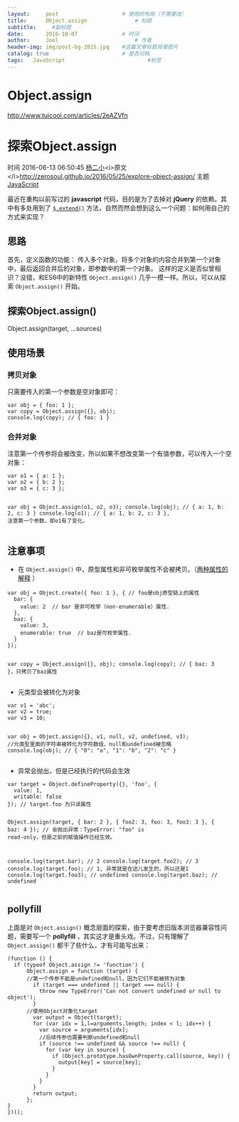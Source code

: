 ```yaml
---
layout:     post   				    # 使用的布局（不需要改）
title:      Object.assign 				# 标题 
subtitle:     #副标题
date:       2016-10-07 				# 时间
author:     Joel 						# 作者
header-img: img/post-bg-2015.jpg 	#这篇文章标题背景图片
catalog: true 						# 是否归档
tags:	JavaScript							#标签
---
```

<h1><a id="Objectassign_1"></a>Object.assign</h1>
<p><a href="http://www.tuicool.com/articles/2eAZVfn">http://www.tuicool.com/articles/2eAZVfn</a></p>
<h1><a id="Objectassign_5"></a>探索Object.assign</h1>
<p>时间 2016-06-13 06:50:45 <a href="http://www.tuicool.com/sites/qyiUZ3N">杨二小</a>&lt;i&gt;原文&lt;/i&gt;<a href="http://zerosoul.github.io/2016/05/25/explore-object-assign/?utm_source=tuicool&amp;utm_medium=referral">http://zerosoul.github.io/2016/05/25/explore-object-assign/</a> 主题<a href="http://www.tuicool.com/topics/11060004">JavaScript</a></p>
<p>最近在重构以前写过的 <strong>javascript</strong> 代码，目的是为了去掉对 <strong>jQuery</strong> 的依赖。其中有多处用到了 <a href="http://api.jquery.com/jQuery.extend/"><code>$.extend()</code></a> 方法，自然而然会想到这么一个问题：如何用自己的方式来实现？</p>
<h2><a id="_11"></a>思路</h2>
<p>首先，定义函数的功能： 传入多个对象，将多个对象的内容合并到第一个对象中，最后返回合并后的对象，即参数中的第一个对象。 这样的定义是否似曾相识？没错，和ES6中的新特性 <code>Object.assign()</code> 几乎一模一样。所以，可以从探索 <code>Object.assign()</code> 开始。</p>
<h2><a id="Objectassign_15"></a>探索Object.assign()</h2>
<p>Object.assign(target, …sources)</p>
<h2><a id="_19"></a>使用场景</h2>
<h3><a id="_21"></a>拷贝对象</h3>
<p>只需要传入的第一个参数是空对象即可：</p>
<pre><code>var obj = { foo: 1 };
var copy = Object.assign({}, obj);
console.log(copy); // { foo: 1 }
</code></pre>
<h3><a id="_31"></a>合并对象</h3>
<p>注意第一个传参将会被改变，所以如果不想改变第一个有值参数，可以传入一个空对象：</p>
<pre><code>var o1 = { a: 1 };
var o2 = { b: 2 };
var o3 = { c: 3 };

var obj = Object.assign(o1, o2, o3);
console.log(obj); // { a: 1, b: 2, c: 3 }
console.log(o1);  // { a: 1, b: 2, c: 3 }, 注意第一个参数，即o1有了变化。
</code></pre>
<h2><a id="_45"></a>注意事项</h2>
<ul>
<li>在 <code>Object.assign()</code> 中，原型属性和非可枚举属性不会被拷贝。（<a href="https://developer.mozilla.org/en-US/docs/Web/JavaScript/Enumerability_and_ownership_of_properties">两种属性的解释</a> ）</li>
</ul>
<pre><code>var obj = Object.create({ foo: 1 }, { // foo是obj原型链上的属性
  bar: {
    value: 2  // bar 是非可枚举（non-enumerable）属性.
  },
  baz: {
    value: 3,
    enumerable: true  // baz是可枚举属性.
  }
});

var copy = Object.assign({}, obj);
console.log(copy); // { baz: 3 }，只拷贝了baz属性
</code></pre>
<ul>
<li>元类型会被转化为对象</li>
</ul>
<pre><code>var v1 = 'abc';
var v2 = true;
var v3 = 10;

var obj = Object.assign({}, v1, null, v2, undefined, v3);
//元类型里面的字符串被转化为字符数组，null和undefined被忽略
console.log(obj); // { &quot;0&quot;: &quot;a&quot;, &quot;1&quot;: &quot;b&quot;, &quot;2&quot;: &quot;c&quot; }
</code></pre>
<ul>
<li>异常会抛出，但是已经执行的代码会生效</li>
</ul>
<pre><code>var target = Object.defineProperty({}, 'foo', {
  value: 1,
  writable: false
}); // target.foo 为只读属性

Object.assign(target, { bar: 2 }, { foo2: 3, foo: 3, foo3: 3 }, { baz: 4 });
// 会抛出异常：TypeError: &quot;foo&quot; is read-only，但是之前的赋值操作已经生效。

console.log(target.bar);  // 2
console.log(target.foo2); // 3
console.log(target.foo);  // 1, 异常就是在这儿发生的，所以还是1
console.log(target.foo3); // undefined
console.log(target.baz);  // undefined
</code></pre>
<h2><a id="pollyfill_94"></a>pollyfill</h2>
<p>上面是对 <code>Object.assign()</code> 概念层面的探索，由于要考虑旧版本浏览器兼容性问题，需要写一个 <strong>pollyfill</strong> ，其实这才是重头戏。不过，只有理解了 <code>Object.assign()</code> 都干了些什么，才有可能写出来：</p>
<pre><code>(function () {
  if (typeof Object.assign != 'function') {
      Object.assign = function (target) {
      //第一个传参不能是undefined和null，因为它们不能被转为对象
        if (target === undefined || target === null) {
          throw new TypeError('Can not convert undefined or null to object');
        }
      //使用Object对象化target
        var output = Object(target);
        for (var idx = 1,l=arguments.length; index &lt; l; idx++) {
          var source = arguments[idx];
          //后续传参也需要判断undefined和null
          if (source !== undefined &amp;&amp; source !== null) {
            for (var key in source) {
              if (Object.prototype.hasOwnProperty.call(source, key)) {
                output[key] = source[key];
              }
            }
          }
        }
        return output;
      };
}
})();
</code></pre>
